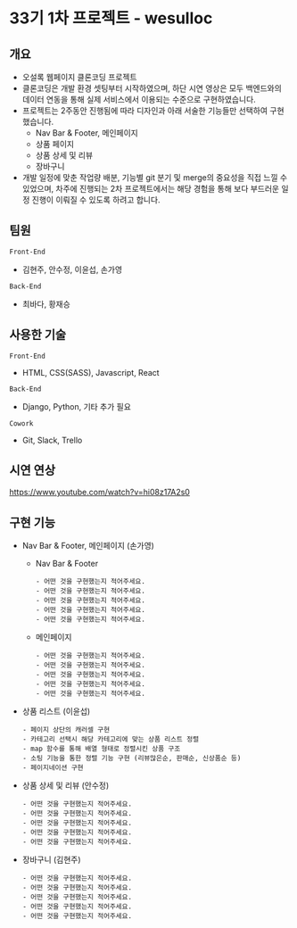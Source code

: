 # 33기 1차 프로젝트 - wesulloc

## 개요
* 오설록 웹페이지 클론코딩 프로젝트
* 클론코딩은 개발 환경 셋팅부터 시작하였으며, 하단 시연 영상은 모두 백엔드와의 데이터 연동을 통해 실제 서비스에서 이용되는 수준으로 구현하였습니다.
* 프로젝트는 2주동안 진행됨에 따라 디자인과 아래 서술한 기능들만 선택하여 구현했습니다.
  * Nav Bar & Footer, 메인페이지
  * 상품 페이지
  * 상품 상세 및 리뷰 
  * 장바구니
* 개발 일정에 맞춘 작업량 배분, 기능별 git 분기 및 merge의 중요성을 직접 느낄 수 있었으며, 차주에 진행되는 2차 프로젝트에서는 해당 경험을 통해 보다 부드러운 일정 진행이 이뤄질 수 있도록 하려고 합니다.

## 팀원

`Front-End` 
  * 김현주, 안수정, 이윤섭, 손가영

`Back-End` 
  * 최바다, 황재승

## 사용한 기술

`Front-End` 
  * HTML, CSS(SASS), Javascript, React

`Back-End` 
  * Django, Python, 기타 추가 필요

`Cowork` 
  * Git, Slack, Trello

## 시연 연상

https://www.youtube.com/watch?v=hi08z17A2s0

## 구현 기능

* Nav Bar & Footer, 메인페이지 (손가영)
  
  * Nav Bar & Footer

    ```
    - 어떤 것을 구현했는지 적어주세요.
    - 어떤 것을 구현했는지 적어주세요.
    - 어떤 것을 구현했는지 적어주세요.
    - 어떤 것을 구현했는지 적어주세요.
    - 어떤 것을 구현했는지 적어주세요.
    ```
    
  * 메인페이지

    ```
    - 어떤 것을 구현했는지 적어주세요.
    - 어떤 것을 구현했는지 적어주세요.
    - 어떤 것을 구현했는지 적어주세요.
    - 어떤 것을 구현했는지 적어주세요.
    - 어떤 것을 구현했는지 적어주세요.
    ```
  
* 상품 리스트 (이윤섭)

  ```
  - 페이지 상단의 캐러셀 구현
  - 카테고리 선택시 해당 카테고리에 맞는 상품 리스트 정렬
  - map 함수를 통해 배열 형태로 정렬시킨 상품 구조
  - 소팅 기능을 통한 정렬 기능 구현 (리뷰많은순, 판매순, 신상품순 등)
  - 페이지네이션 구현
  ```
    
* 상품 상세 및 리뷰 (안수정)

  ```
  - 어떤 것을 구현했는지 적어주세요.
  - 어떤 것을 구현했는지 적어주세요.
  - 어떤 것을 구현했는지 적어주세요.
  - 어떤 것을 구현했는지 적어주세요.
  - 어떤 것을 구현했는지 적어주세요.
  ```
    
* 장바구니 (김현주)

  ```
  - 어떤 것을 구현했는지 적어주세요.
  - 어떤 것을 구현했는지 적어주세요.
  - 어떤 것을 구현했는지 적어주세요.
  - 어떤 것을 구현했는지 적어주세요.
  - 어떤 것을 구현했는지 적어주세요.
  ```
